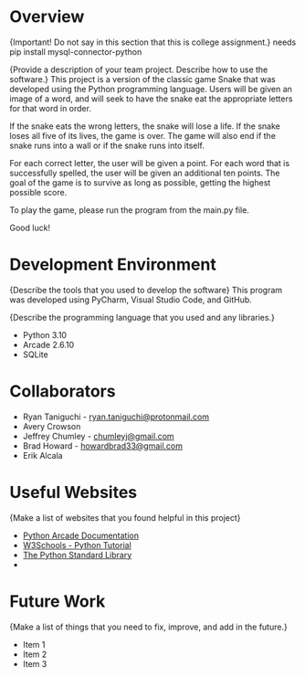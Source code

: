 # Overview

{Important!  Do not say in this section that this is college assignment.}
needs pip install mysql-connector-python

{Provide a description of your team project.  Describe how to use the software.}
This project is a version of the classic game Snake that was developed using the Python programming language. Users will be given an image of a word, and will seek to have the snake eat the appropriate letters for that word in order. 

If the snake eats the wrong letters, the snake will lose a life. If the snake loses all five of its lives, the game is over. The game will also end if the snake runs into a wall or if the snake runs into itself.

For each correct letter, the user will be given a point. For each word that is successfully spelled, the user will be given an additional ten points. The goal of the game is to survive as long as possible, getting the highest possible score.

To play the game, please run the program from the main.py file.

Good luck!

# Development Environment

{Describe the tools that you used to develop the software}
This program was developed using PyCharm, Visual Studio Code, and GitHub. 

{Describe the programming language that you used and any libraries.}
* Python 3.10
* Arcade 2.6.10
* SQLite

# Collaborators

* Ryan Taniguchi - ryan.taniguchi@protonmail.com
* Avery Crowson
* Jeffrey Chumley - chumleyj@gmail.com
* Brad Howard - howardbrad33@gmail.com
* Erik Alcala

# Useful Websites

{Make a list of websites that you found helpful in this project}
* [Python Arcade Documentation](https://api.arcade.academy/en/latest/)
* [W3Schools - Python Tutorial](https://www.w3schools.com/python/default.asp)
* [The Python Standard Library](https://docs.python.org/3.8/library/index.html)
* 
# Future Work

{Make a list of things that you need to fix, improve, and add in the future.}
* Item 1
* Item 2
* Item 3

